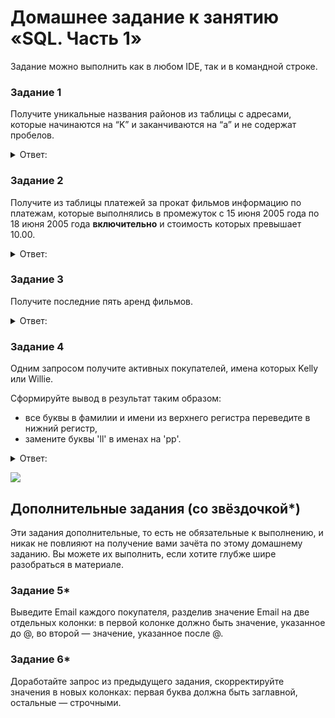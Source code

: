 # Домашнее задание к занятию «SQL. Часть 1»

Задание можно выполнить как в любом IDE, так и в командной строке.

### Задание 1

Получите уникальные названия районов из таблицы с адресами, которые начинаются на “K” и заканчиваются на “a” и не содержат пробелов.

<details> 
<summary> Ответ:  </summary>
  
```
SELECT DISTINCT district FROM address WHERE district like 'K%a' and POSITION(' ' IN district) = 0;
```

![](https://user-images.githubusercontent.com/136073445/272538207-827a4b2e-157b-4ab0-9701-bdf1144fb9b6.png)
</details>

### Задание 2

Получите из таблицы платежей за прокат фильмов информацию по платежам, которые выполнялись в промежуток с 15 июня 2005 года по 18 июня 2005 года **включительно** и стоимость которых превышает 10.00.

<details> 
<summary> Ответ:  </summary>

```
SELECT payment_date, amount FROM payment WHERE Date(payment_date) between '2005-06-15' and '2005-06-18' and amount > 10.0;
```

![](https://user-images.githubusercontent.com/136073445/272539968-ea66f6e3-839e-4d28-a03d-583eb09457af.png)

</details>
  
### Задание 3

Получите последние пять аренд фильмов.

<details> 
<summary> Ответ:  </summary>
  
```
SELECT * FROM rental ORDER BY rental_date DESC LIMIT 5;
```

![](https://user-images.githubusercontent.com/136073445/272548558-cbf569bb-e5d4-401c-afbb-60fe9f60033b.png)

</details>

### Задание 4

Одним запросом получите активных покупателей, имена которых Kelly или Willie. 

Сформируйте вывод в результат таким образом:
- все буквы в фамилии и имени из верхнего регистра переведите в нижний регистр,
- замените буквы 'll' в именах на 'pp'.

<details> 
<summary> Ответ:  </summary>
```
SELECT REPLACE(LOWER(first_name), 'll', 'pp'), LOWER(last_name), active FROM customer WHERE first_name IN ('Kelly', 'Willie') and active = 1;
```
</details>

![](https://user-images.githubusercontent.com/136073445/272549514-49749f6a-585e-4b31-93a6-3f49ac22840a.png)


## Дополнительные задания (со звёздочкой*)
Эти задания дополнительные, то есть не обязательные к выполнению, и никак не повлияют на получение вами зачёта по этому домашнему заданию. Вы можете их выполнить, если хотите глубже шире разобраться в материале.

### Задание 5*

Выведите Email каждого покупателя, разделив значение Email на две отдельных колонки: в первой колонке должно быть значение, указанное до @, во второй — значение, указанное после @.

### Задание 6*

Доработайте запрос из предыдущего задания, скорректируйте значения в новых колонках: первая буква должна быть заглавной, остальные — строчными.
